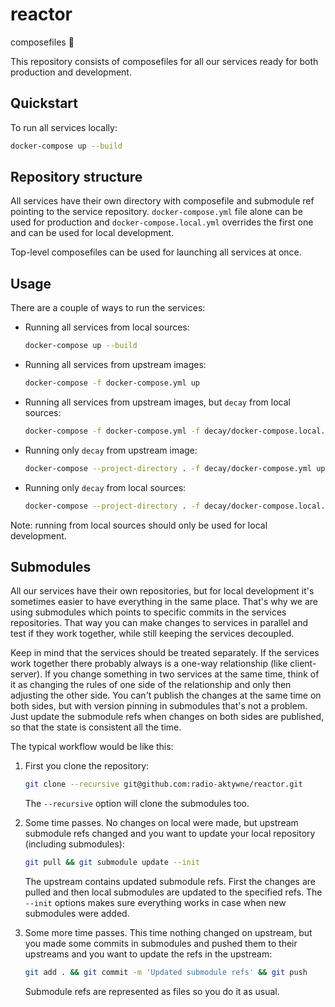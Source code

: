 # reactor

composefiles 🐋

This repository consists of composefiles for all our services ready for both production and development.

## Quickstart

To run all services locally:

```sh
docker-compose up --build
```

## Repository structure

All services have their own directory with composefile and submodule ref pointing to the service repository.
`docker-compose.yml` file alone can be used for production
and `docker-compose.local.yml` overrides the first one and can be used for local development.

Top-level composefiles can be used for launching all services at once.

## Usage

There are a couple of ways to run the services:

- Running all services from local sources:

  ```sh
  docker-compose up --build
  ```

- Running all services from upstream images:

  ```sh
  docker-compose -f docker-compose.yml up
  ```

- Running all services from upstream images, but `decay` from local sources:

  ```sh
  docker-compose -f docker-compose.yml -f decay/docker-compose.local.yml up --build
  ```

- Running only `decay` from upstream image:

  ```sh
  docker-compose --project-directory . -f decay/docker-compose.yml up
  ```

- Running only `decay` from local sources:

  ```sh
  docker-compose --project-directory . -f decay/docker-compose.local.yml up --build
  ```

Note: running from local sources should only be used for local development.

## Submodules

All our services have their own repositories,
but for local development it's sometimes easier to have everything in the same place.
That's why we are using submodules which points to specific commits in the services repositories.
That way you can make changes to services in parallel and test if they work together,
while still keeping the services decoupled.

Keep in mind that the services should be treated separately.
If the services work together there probably always is a one-way relationship (like client-server).
If you change something in two services at the same time,
think of it as changing the rules of one side of the relationship and only then adjusting the other side.
You can't publish the changes at the same time on both sides,
but with version pinning in submodules that's not a problem.
Just update the submodule refs when changes on both sides are published,
so that the state is consistent all the time.

The typical workflow would be like this:

1. First you clone the repository:

    ```sh
    git clone --recursive git@github.com:radio-aktywne/reactor.git
    ```

    The `--recursive` option will clone the submodules too.

2. Some time passes. No changes on local were made, but upstream submodule refs changed and you want to update your local repository (including submodules):

    ```sh
    git pull && git submodule update --init
    ```

    The upstream contains updated submodule refs.
    First the changes are pulled and then local submodules are updated to the specified refs.
    The `--init` options makes sure everything works in case when new submodules were added.

3. Some more time passes. This time nothing changed on upstream, but you made some commits in submodules and pushed them to their upstreams and you want to update the refs in the upstream:

    ```sh
    git add . && git commit -m 'Updated submodule refs' && git push
    ```

    Submodule refs are represented as files so you do it as usual.
